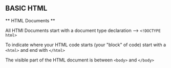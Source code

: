 ## BASIC HTML

** HTML Documents **


All HTMl Documents start with a document type declaration --> `<!DOCTYPE html>`

To indicate where your HTML code starts (your "block" of code) start with a `<html>` and end with `</html>`

The visible part of the HTML document is between  `<body>` and `</body>`



